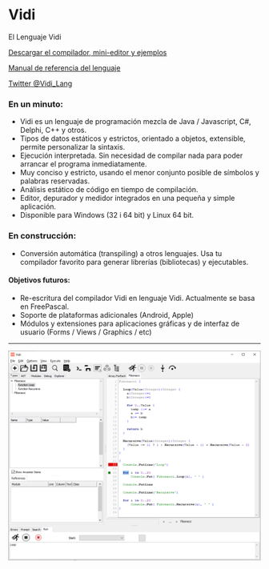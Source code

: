 ﻿# Vidi
El Lenguaje Vidi

[Descargar el compilador, mini-editor y ejemplos](https://github.com/davidberneda/Vidi/raw/master/download/Vidi_v0.0.18-alpha.zip)

[Manual de referencia del lenguaje](documentation/Vidi_Language_Reference.es.md)

[Twitter @Vidi_Lang](https://twitter.com/Vidi_Lang)

### En un minuto:

* Vidi es un lenguaje de programación mezcla de Java / Javascript, C#, Delphi, C++ y otros.
* Tipos de datos estáticos y estrictos, orientado a objetos, extensible, permite personalizar la sintaxis.
* Ejecución interpretada. Sin necesidad de compilar nada para poder arrancar el programa inmediatamente.
* Muy conciso y estricto, usando el menor conjunto posible de símbolos y palabras reservadas.
* Análisis estático de código en tiempo de compilación.
* Editor, depurador y medidor integrados en una pequeña y simple aplicación.
* Disponible para Windows (32 i 64 bit) y Linux 64 bit.

### En construcción:

* Conversión automática (transpiling) a otros lenguajes. Usa tu compilador favorito para generar librerías (bibliotecas) y ejecutables.

#### Objetivos futuros:

* Re-escritura del compilador Vidi en lenguaje Vidi. Actualmente se basa en FreePascal.
* Soporte de plataformas adicionales (Android, Apple)
* Módulos y extensiones para aplicaciones gráficas y de interfaz de usuario (Forms / Views / Graphics / etc)

---

![Vidi IDE](documentation/images/fibonacci_0.0.12.png "Ejemplo Editor Vidi")


